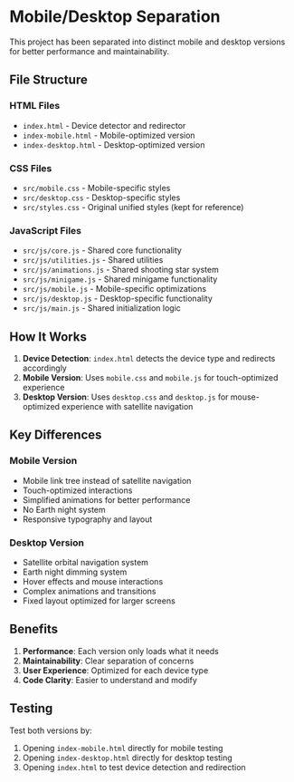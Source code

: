 # Mobile/Desktop Separation

This project has been separated into distinct mobile and desktop versions for better performance and maintainability.

## File Structure

### HTML Files
- `index.html` - Device detector and redirector
- `index-mobile.html` - Mobile-optimized version
- `index-desktop.html` - Desktop-optimized version

### CSS Files
- `src/mobile.css` - Mobile-specific styles
- `src/desktop.css` - Desktop-specific styles
- `src/styles.css` - Original unified styles (kept for reference)

### JavaScript Files
- `src/js/core.js` - Shared core functionality
- `src/js/utilities.js` - Shared utilities
- `src/js/animations.js` - Shared shooting star system
- `src/js/minigame.js` - Shared minigame functionality
- `src/js/mobile.js` - Mobile-specific optimizations
- `src/js/desktop.js` - Desktop-specific functionality
- `src/js/main.js` - Shared initialization logic

## How It Works

1. **Device Detection**: `index.html` detects the device type and redirects accordingly
2. **Mobile Version**: Uses `mobile.css` and `mobile.js` for touch-optimized experience
3. **Desktop Version**: Uses `desktop.css` and `desktop.js` for mouse-optimized experience with satellite navigation

## Key Differences

### Mobile Version
- Mobile link tree instead of satellite navigation
- Touch-optimized interactions
- Simplified animations for better performance
- No Earth night system
- Responsive typography and layout

### Desktop Version
- Satellite orbital navigation system
- Earth night dimming system
- Hover effects and mouse interactions
- Complex animations and transitions
- Fixed layout optimized for larger screens

## Benefits

1. **Performance**: Each version only loads what it needs
2. **Maintainability**: Clear separation of concerns
3. **User Experience**: Optimized for each device type
4. **Code Clarity**: Easier to understand and modify

## Testing

Test both versions by:
1. Opening `index-mobile.html` directly for mobile testing
2. Opening `index-desktop.html` directly for desktop testing
3. Opening `index.html` to test device detection and redirection
